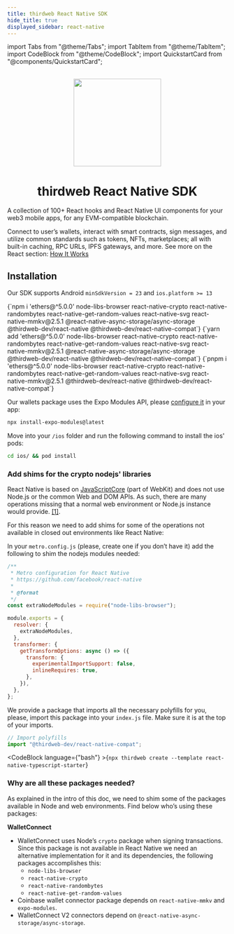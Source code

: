 ```yaml
---
title: thirdweb React Native SDK
hide_title: true
displayed_sidebar: react-native
---
```


import Tabs from "@theme/Tabs";
import TabItem from "@theme/TabItem";
import CodeBlock from "@theme/CodeBlock";
import QuickstartCard from "@components/QuickstartCard";

<p align="center">
  <br />
  <a href="https://thirdweb.com">
    <img
      src="https://github.com/thirdweb-dev/js/blob/main/packages/sdk/logo.svg?raw=true"
      width="200"
      alt=""
    />
  </a>
  <br />
</p>
<h1 align="center">thirdweb React Native SDK</h1>

A collection of 100+ React hooks and React Native UI components for your web3 mobile apps, for any EVM-compatible blockchain.

Connect to user’s wallets, interact with smart contracts, sign messages, and utilize common standards such as tokens, NFTs, marketplaces; all with built-in caching, RPC URLs, IPFS gateways, and more. See more on the React section: [How It Works](https://portal.thirdweb.com/react#how-it-works)

## Installation

<Tabs>
<TabItem value="existing" label="Existing Projects">

Our SDK supports Android `minSdkVersion = 23` and `ios.platform >= 13`

<Tabs>
  <TabItem value="npm" label="npm" default>
    <CodeBlock
      language={"bash"}
    >{`npm i 'ethers@^5.0.0' node-libs-browser react-native-crypto react-native-randombytes react-native-get-random-values react-native-svg react-native-mmkv@2.5.1 @react-native-async-storage/async-storage @thirdweb-dev/react-native @thirdweb-dev/react-native-compat`}</CodeBlock>
  </TabItem>
  <TabItem value="yarn" label="yarn">
    <CodeBlock
      language={"bash"}
    >{`yarn add 'ethers@^5.0.0' node-libs-browser react-native-crypto react-native-randombytes react-native-get-random-values react-native-svg react-native-mmkv@2.5.1 @react-native-async-storage/async-storage @thirdweb-dev/react-native @thirdweb-dev/react-native-compat`}</CodeBlock>
  </TabItem>
  <TabItem value="pnpm" label="pnpm">
    <CodeBlock
      language={"bash"}
    >{`pnpm i 'ethers@^5.0.0' node-libs-browser react-native-crypto react-native-randombytes react-native-get-random-values react-native-svg react-native-mmkv@2.5.1 @thirdweb-dev/react-native @thirdweb-dev/react-native-compat`}</CodeBlock>
  </TabItem>
</Tabs>

Our wallets package uses the Expo Modules API, please [configure it](https://docs.expo.dev/modules/overview/) in your app:

```sh
npx install-expo-modules@latest
```

Move into your `/ios` folder and run the following command to install the ios' pods:

```sh
cd ios/ && pod install
```

### Add shims for the crypto nodejs' libraries

React Native is based on [JavaScriptCore](https://developer.apple.com/documentation/javascriptcore?language=objc) (part of WebKit) and does not use Node.js or the common Web and DOM APIs. As such, there are many operations missing that a normal web environment or Node.js instance would provide. [[1]](https://docs.ethers.org/v5/cookbook/react-native/#cookbook-reactnative-security).

For this reason we need to add shims for some of the operations not available in closed out environments like React Native:

In your `metro.config.js` (please, create one if you don’t have it) add the following to shim the nodejs modules needed:

```javascript
/**
 * Metro configuration for React Native
 * https://github.com/facebook/react-native
 *
 * @format
 */
const extraNodeModules = require("node-libs-browser");

module.exports = {
  resolver: {
    extraNodeModules,
  },
  transformer: {
    getTransformOptions: async () => ({
      transform: {
        experimentalImportSupport: false,
        inlineRequires: true,
      },
    }),
  },
};
```

We provide a package that imports all the necessary polyfills for you, please, import this package into your `index.js` file. Make sure it is at the top of your imports.

```javascript
// Import polyfills
import "@thirdweb-dev/react-native-compat";
```

</TabItem>
<TabItem value="new" label="New Projects">

<CodeBlock
language={"bash"} >{`npx thirdweb create --template react-native-typescript-starter`}</CodeBlock>

</TabItem>
</Tabs>

### Why are all these packages needed?

As explained in the intro of this doc, we need to shim some of the packages available in Node and web environments. Find below who’s using these packages:

**WalletConnect**

- WalletConnect uses Node’s `crypto` package when signing transactions. Since this package is not available in React Native we need an alternative implementation for it and its dependencies, the following packages accomplishes this:
  - `node-libs-browser`
  - `react-native-crypto`
  - `react-native-randombytes`
  - `react-native-get-random-values`
- Coinbase wallet connector package depends on `react-native-mmkv` and `expo-modules`.
- WalletConnect V2 connectors depend on `@react-native-async-storage/async-storage`.
